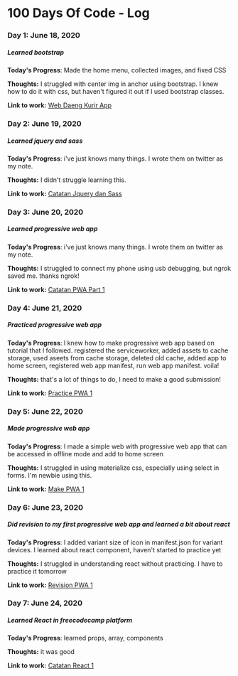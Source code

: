 # 100 Days Of Code - Log

### Day 1: June 18, 2020 
##### Learned bootstrap

**Today's Progress**: Made the home menu, collected images, and fixed CSS

**Thoughts:** I struggled with center img in anchor using bootstrap. I knew how to do it with css, but haven't figured it out if I used bootstrap classes.

**Link to work:** [Web Daeng Kurir App](https://github.com/ramadhaniinggi/order-kurir.github.io) 

### Day 2: June 19, 2020 
##### Learned jquery and sass

**Today's Progress**: i've just knows many things. I wrote them on twitter as my note.

**Thoughts:** I didn't struggle learning this.

**Link to work:** [Catatan Jquery dan Sass](https://twitter.com/bolucoklatmanis/status/1273975873939533827)

### Day 3: June 20, 2020 
##### Learned progressive web app

**Today's Progress**: i've just knows many things. I wrote them on twitter as my note.

**Thoughts:** I struggled to connect my phone using usb debugging, but ngrok saved me. thanks ngrok!

**Link to work:** [Catatan PWA Part 1](https://twitter.com/bolucoklatmanis/status/1274376485671845888) 

### Day 4: June 21, 2020 
##### Practiced progressive web app

**Today's Progress**: I knew how to make progressive web app based on tutorial that I followed. registered the serviceworker, added assets to cache storage, used aseets from cache storage, deleted old cache, added app to home screen, registered web app manifest, run web app manifest. voila!

**Thoughts:** that's a lot of things to do, I need to make a good submission!

**Link to work:** [Practice PWA 1](https://github.com/ramadhaniinggi/learningpwa-idcamp) 

### Day 5: June 22, 2020 
##### Made progressive web app

**Today's Progress**: I made a simple web with progressive web app that can be accessed in offline mode and add to home screen

**Thoughts:** I struggled in using materialize css, especially using select in forms. I'm newbie using this. 

**Link to work:** [Make PWA 1](https://github.com/ramadhaniinggi/pwapertama-idcamp) 

### Day 6: June 23, 2020 
##### Did revision to my first progressive web app and learned a bit about react

**Today's Progress**: I added variant size of icon in manifest.json for variant devices. I learned about react component, haven't started to practice yet

**Thoughts:** I struggled in understanding react without practicing. I have to practice it tomorrow

**Link to work:** [Revision PWA 1](https://github.com/ramadhaniinggi/pwapertama-idcamp) 

### Day 7: June 24, 2020 
##### Learned React in freecodecamp platform

**Today's Progress**: learned props, array, components

**Thoughts:** it was good

**Link to work:** [Catatan React 1](https://twitter.com/bolucoklatmanis/status/1275818884092710912) 
